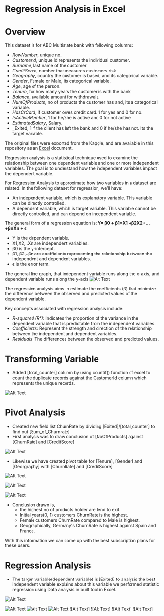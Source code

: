 # Regression Analysis in Excel

# Overview
This dataset is for ABC Multistate bank with following columns:

- _RowNumber_, unique no.
- _CustomerId_, unique id represents the individual customer.
- _Surname_, last name of the customer
- _CreditScore_, number that measures customers risk.
- _Geography_, country the customer is based, and its categorical variable.
- _Gender_, Female or Male, its categorical variable.
- _Age_, age of the person.
- _Tenure_, for how many years the customer is with the bank.
- _Balance_, available amount for withdrawals.
- _NumOfProducts_, no of products the customer has and, its a categorical variable.
- _HasCrCard_, if customer owes credit card. 1 for yes and 0 for no.
- _IsActiveMember_, 1 for he/she is active and 0 for not active.
- _EstimatedSalary_, Salary.
- _Exited, 1 if the client has left the bank and 0 if he/she has not. Its the target 
       variable.

The original files were exported from the [Kaggle](https://www.kaggle.com/datasets/gauravtopre/bank-customer-churn-dataset), and are available in this repository as an [Excel](https://github.com/mrunalibharshankar/RegressionAnalysis/blob/main/Churn_Modelling1.xls) document.

Regression analysis is a statistical technique used to examine the relationship between one dependent variable and one or more independent variables. The goal is to understand how the independent variables impact the dependent variable.

For Regression Analysis to approximate how two variables in a dataset are related. In the following dataset for regression, we’ll have:
- An independent variable, which is explanatory variable. This variable can be directly controlled.
- A dependent variable, which is target variable. This variable cannot be directly controlled, and can depend on independent variable.

The general form of a regression equation is:
 **Y= β0 + β1*X1 +β2X2+…+βnXn + ϵ**

- Y is the dependent variable.
- X1,X2,..Xn are independent variables.
- β0 is the y-intercept.
- β1, β2,..βn are coefficients representing the relationship between the independent and dependent variables.
- ϵ is the error term.

The general line graph, that independent variable runs along the x-axis, and dependent variable runs along the y-axis
![Alt Text](https://github.com/mrunalibharshankar/RegressionAnalysis/blob/24c43203a0b58bc66dd831b17bf089f5d2a44fe4/line_example.png)


The regression analysis aims to estimate the coefficients (β) that minimize the difference between the observed and predicted values of the dependent variable.

Key concepts associated with regression analysis include:

- _R-squared (R²)_: Indicates the proportion of the variance in the dependent variable that is predictable from the independent variables.
- _Coefficients_: Represent the strength and direction of the relationship between the independent and dependent variables.
- _Residuals_: The differences between the observed and predicted values.


# Transforming Variable
- Added [total_counter] column by using countif() function of excel to count the duplicate records against the CustomerId column which represents the unique records.
  
![Alt Text](https://github.com/mrunalibharshankar/RegressionAnalysis/blob/94fa03a3d1f4c10b5b602dc80acde987232b5910/total_counter.png)

# Pivot Analysis
- Created new field list ChurnRate by dividing [Exited]/[total_counter] to find out [Sum_of_Churnrate]
- First analysis was to draw conclusion of [NoOfProducts] against [ChurnRate] and [CreditScore]
  
![Alt Text](https://github.com/mrunalibharshankar/RegressionAnalysis/blob/6d9b6a9250941794aa4b910593eb6d9804a586f7/Pivot1.png)

- Likewise we have created pivot table for [Tenure], [Gender] and [Georgraphy] with [ChurnRate] and [CreditScore]

![Alt Text](https://github.com/mrunalibharshankar/RegressionAnalysis/blob/4e3b8f96549da6884b37e2921602a80bc79d9732/Pivot2.png)

![Alt Text](https://github.com/mrunalibharshankar/RegressionAnalysis/blob/4e3b8f96549da6884b37e2921602a80bc79d9732/Pivot3.png)

![Alt Text](https://github.com/mrunalibharshankar/RegressionAnalysis/blob/4e3b8f96549da6884b37e2921602a80bc79d9732/Pivot4.png)

- Conclusion drawn is,
  - the highest no of products holder are tend to exit.
  - Initial years(0, 1) customers ChurnRate is the highest.
  - Female customers ChurnRate compared to Male is highest.
  - Geographically, Germany's ChurnRate is highest against Spain and France.

With this information we can come up with the best subscription plans for these users.  


# Regression Analysis
- The target variable(dependent variable) is [Exited] to analysis the best independent variable explains about this variable we performed statistic regression using Data analysis in built tool in Excel.

![Alt Text](https://github.com/mrunalibharshankar/RegressionAnalysis/blob/8eacec2c83b182301b9bfa681adfbde0396cc589/RegressionS1.png)

![Alt Text](https://github.com/mrunalibharshankar/RegressionAnalysis/blob/8eacec2c83b182301b9bfa681adfbde0396cc589/RegressionS2.png)
![Alt Text](https://github.com/mrunalibharshankar/RegressionAnalysis/blob/8eacec2c83b182301b9bfa681adfbde0396cc589/RegM1.png)
![Alt Text](https://github.com/mrunalibharshankar/RegressionAnalysis/blob/8eacec2c83b182301b9bfa681adfbde0396cc589/RegFinalM.png)
![Alt Text]
![Alt Text]
![Alt Text]
![Alt Text]

  
 
    


  

  
















